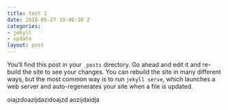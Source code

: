 ```yaml
---
title: test 1
date: 2018-05-27 19:46:18 Z
categories:
- jekyll
- update
layout: post
---
```


You’ll find this post in your `_posts` directory. Go ahead and edit it and re-build the site to see your changes. You can rebuild the site in many different ways, but the most common way is to run `jekyll serve`, which launches a web server and auto-regenerates your site when a file is updated.

oiajzdoazijdazidoajzd aozijdaidja